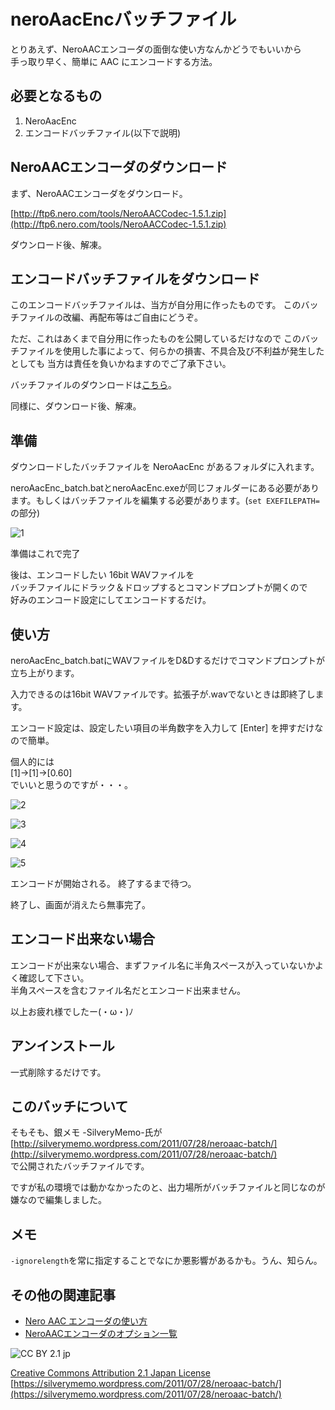 ﻿# neroAacEncバッチファイル

とりあえず、NeroAACエンコーダの面倒な使い方なんかどうでもいいから  
手っ取り早く、簡単に AAC にエンコードする方法。

## 必要となるもの

1. NeroAacEnc
2. エンコードバッチファイル(以下で説明)

## NeroAACエンコーダのダウンロード

まず、NeroAACエンコーダをダウンロード。

[http://ftp6.nero.com/tools/NeroAACCodec-1.5.1.zip](http://ftp6.nero.com/tools/NeroAACCodec-1.5.1.zip)

ダウンロード後、解凍。

## エンコードバッチファイルをダウンロード

このエンコードバッチファイルは、当方が自分用に作ったものです。
このバッチファイルの改編、再配布等はご自由にどうぞ。

ただ、これはあくまで自分用に作ったものを公開しているだけなので
このバッチファイルを使用した事によって、何らかの損害、不具合及び不利益が発生したとしても
当方は責任を負いかねますのでご了承下さい。

バッチファイルのダウンロードは[こちら](https://github.com/yumetodo/neroAacEnc_batch/releases)。

同様に、ダウンロード後、解凍。

## 準備

ダウンロードしたバッチファイルを NeroAacEnc があるフォルダに入れます。

neroAacEnc_batch.batとneroAacEnc.exeが同じフォルダーにある必要があります。もしくはバッチファイルを編集する必要があります。(`set EXEFILEPATH=`の部分)

![1](img/batch_001.png)

準備はこれで完了

後は、エンコードしたい 16bit WAVファイルを  
バッチファイルにドラック＆ドロップするとコマンドプロンプトが開くので  
好みのエンコード設定にしてエンコードするだけ。

## 使い方

neroAacEnc_batch.batにWAVファイルをD&Dするだけでコマンドプロンプトが立ち上がります。

入力できるのは16bit WAVファイルです。拡張子が.wavでないときは即終了します。

エンコード設定は、設定したい項目の半角数字を入力して [Enter] を押すだけなので簡単。

個人的には  
[1]→[1]→[0.60]  
でいいと思うのですが・・・。

![2](img/batch_002.png)

![3](img/batch_003.png)

![4](img/batch_004.png)

![5](img/batch_005.png)


エンコードが開始される。
終了するまで待つ。

終了し、画面が消えたら無事完了。

## エンコード出来ない場合

エンコードが出来ない場合、まずファイル名に半角スペースが入っていないかよく確認して下さい。  
半角スペースを含むファイル名だとエンコード出来ません。

以上お疲れ様でしたー(・ω・)ﾉ

## アンインストール

一式削除するだけです。

## このバッチについて

そもそも、銀メモ -SilveryMemo-氏が  
[http://silverymemo.wordpress.com/2011/07/28/neroaac-batch/](http://silverymemo.wordpress.com/2011/07/28/neroaac-batch/)  
で公開されたバッチファイルです。

ですが私の環境では動かなかったのと、出力場所がバッチファイルと同じなのが嫌なので編集しました。

## メモ

`-ignorelength`を常に指定することでなにか悪影響があるかも。うん、知らん。

## その他の関連記事

- [Nero AAC エンコーダの使い方](https://silverymemo.wordpress.com/2011/04/01/how-to-neroaacenc/)
- [NeroAACエンコーダのオプション一覧](https://silverymemo.wordpress.com/2011/07/25/neroaac-options-list/)

![CC BY 2.1 jp](https://i0.wp.com/i.creativecommons.org/l/by/2.1/jp/80x15.png)

[Creative Commons Attribution 2.1 Japan License](http://creativecommons.org/licenses/by/2.1/jp/)
[https://silverymemo.wordpress.com/2011/07/28/neroaac-batch/](https://silverymemo.wordpress.com/2011/07/28/neroaac-batch/)

